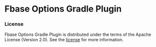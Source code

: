 # Fbase Options Gradle Plugin


### License

Fbase Options Gradle Plugin is distributed under the terms of the Apache License (Version 2.0). See the
[license](https://github.com/illarionov/Pixnews/blob/main/LICENSE) for more information.
